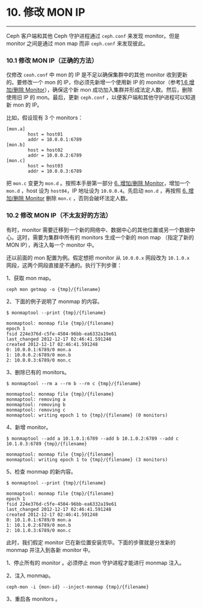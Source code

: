 # 10. 修改 MON IP

----------

Ceph 客户端和其他 Ceph 守护进程通过 `ceph.conf` 来发现 monitor。但是 monitor 之间是通过 mon map 而非 `ceph.conf` 来发现彼此。

### 10.1 修改 MON IP（正确的方法）

仅修改 `ceoh.conf` 中 mon 的 IP 是不足以确保集群中的其他 monitor 收到更新的。要修改一个 mon 的 IP，你必须先新增一个使用新 IP 的 monitor（参考[1.6 增加/删除 Monitor](./add_rm_mon.md)），确保这个新 mon 成功加入集群并形成法定人数。然后，删除使用旧 IP 的 mon。最后，更新 `ceph.conf` ，以便客户端和其他守护进程可以知道新 mon 的 IP。

比如，假设现有 3 个 monitors：

	[mon.a]
        	host = host01
        	addr = 10.0.0.1:6789
	[mon.b]
        	host = host02
        	addr = 10.0.0.2:6789
	[mon.c]
        	host = host03
        	addr = 10.0.0.3:6789

把 `mon.c` 变更为 `mon.d` 。按照本手册第一部分 [6. 增加/删除 Monitor](./add_rm_mon.md)，增加一个 `mon.d` ，host 设为 `host04`，IP 地址设为 `10.0.0.4`。先启动 `mon.d` ，再按照 [6. 增加/删除 Monitor](./add_rm_mon.md) 删除 `mon.c` ，否则会破坏法定人数。

### 10.2 修改 MON IP（不太友好的方法）

有时，monitor 需要迁移到一个新的网络中、数据中心的其他位置或另一个数据中心。这时，需要为集群中所有的 monitors 生成一个新的 mon map （指定了新的 MON IP），再注入每一个 monitor 中。

还以前面的 mon 配置为例。假定想把 monitor 从 `10.0.0.x` 网段改为 `10.1.0.x` 网段，这两个网段直接是不通的。执行下列步骤：

1、获取 mon map。

	ceph mon getmap -o {tmp}/{filename}

2、下面的例子说明了 monmap 的内容。

	$ monmaptool --print {tmp}/{filename}

    monmaptool: monmap file {tmp}/{filename}
    epoch 1
    fsid 224e376d-c5fe-4504-96bb-ea6332a19e61
    last_changed 2012-12-17 02:46:41.591248
    created 2012-12-17 02:46:41.591248
    0: 10.0.0.1:6789/0 mon.a
    1: 10.0.0.2:6789/0 mon.b
    2: 10.0.0.3:6789/0 mon.c

3、删除已有的 monitors。

	$ monmaptool --rm a --rm b --rm c {tmp}/{filename}

	monmaptool: monmap file {tmp}/{filename}
	monmaptool: removing a
	monmaptool: removing b
	monmaptool: removing c
	monmaptool: writing epoch 1 to {tmp}/{filename} (0 monitors)

4、新增 monitor。

	$ monmaptool --add a 10.1.0.1:6789 --add b 10.1.0.2:6789 --add c 10.1.0.3:6789 {tmp}/{filename}

	monmaptool: monmap file {tmp}/{filename}
	monmaptool: writing epoch 1 to {tmp}/{filename} (3 monitors)

5、检查 monmap 的新内容。

    $ monmaptool --print {tmp}/{filename}
    
    monmaptool: monmap file {tmp}/{filename}
    epoch 1
    fsid 224e376d-c5fe-4504-96bb-ea6332a19e61
    last_changed 2012-12-17 02:46:41.591248
    created 2012-12-17 02:46:41.591248
    0: 10.1.0.1:6789/0 mon.a
    1: 10.1.0.2:6789/0 mon.b
    2: 10.1.0.3:6789/0 mon.c

此时，我们假定 monitor 已在新位置安装完毕。下面的步骤就是分发新的 monmap 并注入到各新 monitor 中。

1、停止所有的 monitor 。必须停止 mon 守护进程才能进行 monmap 注入。

2、注入 monmap。

	ceph-mon -i {mon-id} --inject-monmap {tmp}/{filename}

3、重启各 monitors 。